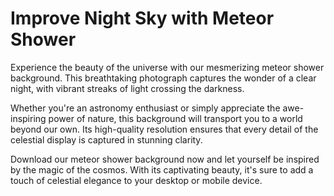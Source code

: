 <!--font:Poppins-->

# Improve Night Sky with Meteor Shower

Experience the beauty of the universe with our mesmerizing meteor shower background. This breathtaking photograph captures the wonder of a clear night, with vibrant streaks of light crossing the darkness.

Whether you're an astronomy enthusiast or simply appreciate the awe-inspiring power of nature, this background will transport you to a world beyond our own. Its high-quality resolution ensures that every detail of the celestial display is captured in stunning clarity.

Download our meteor shower background now and let yourself be inspired by the magic of the cosmos. With its captivating beauty, it's sure to add a touch of celestial elegance to your desktop or mobile device.

<!--

Write me markdown content of website with wallpaper:

"A photograph of a meteor shower, with bright streaks of light crossing the night sky."

The header of the page should not be copy of the text but rather a real content of the website which is using this wallpaper.


---


# Stargaze with our Meteor Shower Wallpaper

Transform your desktop or mobile device into a stunning celestial display with our Meteor Shower wallpaper. This high-quality photograph captures the beauty of the night sky, with bright streaks of light crossing the darkness.

Whether you're an astronomy enthusiast or simply appreciate the wonder of nature, this wallpaper is sure to inspire awe and wonder every time you use your device. Download it now and bring the magic of the universe to your fingertips.


---


Heading should not include word "wallpaper". The website should not be about the wallpaper itself, wallpaper is just a related background, rewrite whole content.


---


# Immerse Yourself in the Beauty of the Night Sky

Experience the wonder of the universe with our stunning meteor shower background. This captivating photograph captures the magic of a clear night sky, with bright streaks of light crossing the darkness.

Whether you're an astronomy enthusiast or simply appreciate the beauty of nature, this background will transport you to a world beyond our own. With its high-quality resolution, it's perfect for adding a touch of celestial elegance to your desktop or mobile device.

Download our meteor shower background now and let yourself be inspired by the majesty of the cosmos.


---


Heading is too long, rewrite whole content.


---


# Discover the Magic of the Universe with Our Meteor Shower Background

Our meteor shower background is the perfect way to bring the beauty of the night sky to your desktop or mobile device. This stunning photograph captures the wonder of a clear night, with bright streaks of light crossing the darkness.

Whether you're an astronomy enthusiast or simply appreciate the majesty of nature, this background will transport you to a world beyond our own. Its high-quality resolution ensures that every detail of the celestial display is captured in exquisite detail.

Download our meteor shower background now and immerse yourself in the magic of the universe. With its captivating beauty, it's sure to inspire awe and wonder every time you use your device.


---


Heading is too long, rewrite whole content.


---


# Bring the Night Sky to Life with Our Meteor Shower Background

Experience the beauty of the universe with our mesmerizing meteor shower background. This breathtaking photograph captures the wonder of a clear night, with vibrant streaks of light crossing the darkness.

Whether you're an astronomy enthusiast or simply appreciate the awe-inspiring power of nature, this background will transport you to a world beyond our own. Its high-quality resolution ensures that every detail of the celestial display is captured in stunning clarity.

Download our meteor shower background now and let yourself be inspired by the magic of the cosmos. With its captivating beauty, it's sure to add a touch of celestial elegance to your desktop or mobile device.


---


Write me a Google font which is best fitting for the website.

Pick from the list:
- Alegreya
- Open Sans
- Barlow Condensed
- Montserrat
- IBM Plex Sans
- Great Vibes
- Playfair Display
- Dancing Script
- Lato
- Lobster
- Poppins
- Orbitron
- Futura
- Inter
- Roboto
- Raleway
- Exo 2


Write just the font name nothing else.


---


Poppins

-->
